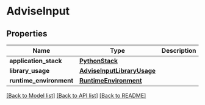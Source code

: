 # AdviseInput

## Properties
Name | Type | Description | Notes
------------ | ------------- | ------------- | -------------
**application_stack** | [**PythonStack**](PythonStack.md) |  |
**library_usage** | [**AdviseInputLibraryUsage**](AdviseInputLibraryUsage.md) |  | [optional]
**runtime_environment** | [**RuntimeEnvironment**](RuntimeEnvironment.md) |  | [optional]

[[Back to Model list]](../README.md#documentation-for-models) [[Back to API list]](../README.md#documentation-for-api-endpoints) [[Back to README]](../README.md)
